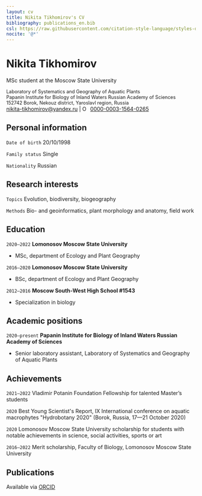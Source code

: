 ```yaml
---
layout: cv
title: Nikita Tikhomirov's CV
bibliography: publications_en.bib
csl: https://raw.githubusercontent.com/citation-style-language/styles-distribution/master/apa-cv.csl
nocite: '@*'
---
```

# Nikita Tikhomirov
MSc student at the Moscow State University

<span style = "font-size: 90%">
Laboratory of Systematics and Geography of Aquatic Plants<br>
Papanin Institute for Biology of Inland Waters Russian Academy of Sciences<br>
152742 Borok, Nekouz district, Yaroslavl region, Russia
</span>
<div id="webaddress">
<a href="mailto:nikita-tikhomirov@yandex.ru">nikita-tikhomirov@yandex.ru</a> | <a href="https://orcid.org/0000-0003-1564-0265" target="orcid.widget" rel="me noopener noreferrer" style="vertical-align:top;"><img src="https://orcid.org/sites/default/files/images/orcid_16x16.png" style="width:1em;margin-right:.5em;" alt="ORCID iD icon">0000-0003-1564-0265</a>
</div>

## Personal information

`Date of birth`
20/10/1998

`Family status`
Single

`Nationality`
Russian

## Research interests

`Topics`
Evolution, biodiversity, biogeography

`Methods`
Bio- and geoinformatics, plant morphology and anatomy, field work

## Education

`2020–2022`
__Lomonosov Moscow State University__

- MSc, department of Ecology and Plant Geography

`2016–2020`
__Lomonosov Moscow State University__

- BSc, department of Ecology and Plant Geography

`2012–2016`
__Moscow South-West High School #1543__

- Specialization in biology

## Academic positions

`2020–present`
__Papanin Institute for Biology of Inland Waters Russian Academy of Sciences__

- Senior laboratory assistant, Laboratory of Systematics and Geography of Aquatic Plants

## Achievements

`2021–2022`
Vladimir Potanin Foundation Fellowship for talented Master’s students

`2020`
Best Young Scientist's Report, IX International conference on aquatic macrophytes "Hydrobotany 2020" (Borok, Russia, 17—21 October 2020)

`2020`
Lomonosov Moscow State University scholarship for students with notable achievements in science, social activities, sports or art

`2016–2022`
Merit scholarship, Faculty of Biology, Lomonosov Moscow State University

## Publications

Available via [ORCID](#top)
